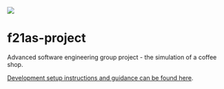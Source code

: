 ![](https://github.com/kymckay/f21as-project/workflows/JUnit/badge.svg)

# f21as-project

Advanced software engineering group project - the simulation of a coffee shop.

[Development setup instructions and guidance can be found here](CONTRIBUTING.md).